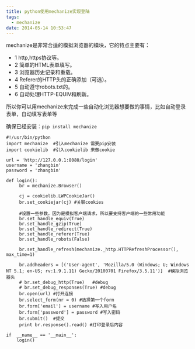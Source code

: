 ```yaml
---
title: python使用mechanize实现登陆
tags:
  - mechanize
date: 2014-05-14 10:53:47
---
```


mechanize是非常合适的模拟浏览器的模块，它的特点主要有：

*   1 http,https协议等。
*   2 简单的HTML表单填写。
*   3 浏览器历史记录和重载。
*   4 Referer的HTTP头的正确添加（可选）。
*   5 自动遵守robots.txt的。
*   6 自动处理HTTP-EQUIV和刷新。

所以你可以用mechanize来完成一些自动化浏览器想要做的事情，比如自动登录表单，自动填写表单等

确保已经安装：`pip install mechanize`


```
#!/usr/bin/python
import mechanize  #引入mechanize 需要pip安装
import cookielib  #引入cookielib 来做cookie

url = 'http://127.0.0.1:8080/login'
username = 'zhangbin'
password = 'zhangbin'

def login():
     br = mechanize.Browser()

     cj = cookielib.LWPCookieJar()
     br.set_cookiejar(cj) #关联cookies

     #设置一些参数，因为是模拟客户端请求，所以要支持客户端的一些常用功能
     br.set_handle_equiv(True)
     br.set_handle_gzip(True)
     br.set_handle_redirect(True)
     br.set_handle_referer(True)
     br.set_handle_robots(False)

     br.set_handle_refresh(mechanize._http.HTTPRefreshProcessor(), max_time=1)

     br.addheaders = [('User-agent', 'Mozilla/5.0 (Windows; U; Windows NT 5.1; en-US; rv:1.9.1.11) Gecko/20100701 Firefox/3.5.11')]  #模拟浏览器头
     # br.set_debug_http(True)   #debug
     # br.set_debug_responses(True) #debug
     br.open(url) #打开连接
     br.select_form(nr = 0) #选择第一个form
     br.form['email'] = username #写入用户名
     br.form['password'] = password #写入密码
     br.submit()  #提交
     print br.response().read() #打印登录后内容

if  __name__ == '__main__':
    login()
```

